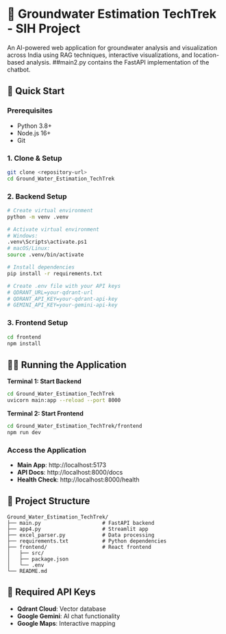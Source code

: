 # 🌊 Groundwater Estimation TechTrek - SIH Project

An AI-powered web application for groundwater analysis and visualization across India using RAG techniques, interactive visualizations, and location-based analysis.
##main2.py contains the FastAPI implementation of the chatbot.

## 🚀 Quick Start

### Prerequisites
- Python 3.8+
- Node.js 16+
- Git

### 1. Clone & Setup
```bash
git clone <repository-url>
cd Ground_Water_Estimation_TechTrek
```

### 2. Backend Setup
```bash
# Create virtual environment
python -m venv .venv

# Activate virtual environment
# Windows:
.venv\Scripts\activate.ps1 
# macOS/Linux:
source .venv/bin/activate

# Install dependencies
pip install -r requirements.txt

# Create .env file with your API keys
# QDRANT_URL=your-qdrant-url
# QDRANT_API_KEY=your-qdrant-api-key
# GEMINI_API_KEY=your-gemini-api-key
```

### 3. Frontend Setup
```bash
cd frontend
npm install
```

## 🏃‍♂️ Running the Application

**Terminal 1: Start Backend**
```bash
cd Ground_Water_Estimation_TechTrek
uvicorn main:app --reload --port 8000
```

**Terminal 2: Start Frontend**
```bash
cd Ground_Water_Estimation_TechTrek/frontend
npm run dev
```

### Access the Application
- **Main App**: http://localhost:5173
- **API Docs**: http://localhost:8000/docs
- **Health Check**: http://localhost:8000/health

## 📁 Project Structure
```
Ground_Water_Estimation_TechTrek/
├── main.py                    # FastAPI backend
├── app4.py                    # Streamlit app
├── excel_parser.py            # Data processing
├── requirements.txt           # Python dependencies
├── frontend/                  # React frontend
│   ├── src/
│   ├── package.json
│   └── .env
└── README.md
```

## 🔑 Required API Keys
- **Qdrant Cloud**: Vector database
- **Google Gemini**: AI chat functionality
- **Google Maps**: Interactive mapping
